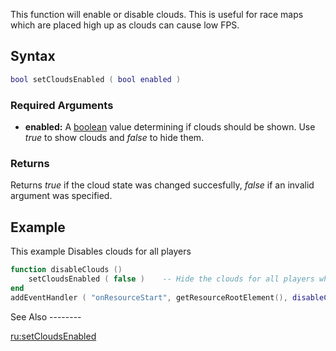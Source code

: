 This function will enable or disable clouds. This is useful for race maps which are placed high up as clouds can cause low FPS.

Syntax
------

``` lua
bool setCloudsEnabled ( bool enabled )
```

### Required Arguments

-   **enabled:** A [boolean](/docs/boolean.md "wikilink") value determining if clouds should be shown. Use *true* to show clouds and *false* to hide them.

### Returns

Returns *true* if the cloud state was changed succesfully, *false* if an invalid argument was specified.

Example
-------

<section name="Server" class="server" show="true">
This example Disables clouds for all players

``` lua
function disableClouds ()
    setCloudsEnabled ( false )    -- Hide the clouds for all players when the resource starts
end
addEventHandler ( "onResourceStart", getResourceRootElement(), disableClouds )
```

</section>
See Also
--------

[ru:setCloudsEnabled](/docs/ru:setCloudsEnabled.md "wikilink")
